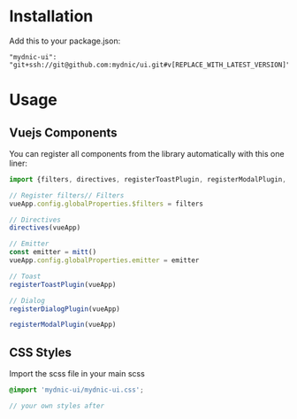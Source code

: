 # Installation

Add this to your package.json:

```
"mydnic-ui": "git+ssh://git@github.com:mydnic/ui.git#v[REPLACE_WITH_LATEST_VERSION]",
```

# Usage

## Vuejs Components

You can register all components from the library automatically with this one liner:

```javascript
import {filters, directives, registerToastPlugin, registerModalPlugin, registerDialogPlugin} from 'mydnic-ui'

// Register filters// Filters
vueApp.config.globalProperties.$filters = filters

// Directives
directives(vueApp)

// Emitter
const emitter = mitt()
vueApp.config.globalProperties.emitter = emitter

// Toast
registerToastPlugin(vueApp)

// Dialog
registerDialogPlugin(vueApp)

registerModalPlugin(vueApp)
```
## CSS Styles

Import the scss file in your main scss

```scss
@import 'mydnic-ui/mydnic-ui.css';

// your own styles after
```
